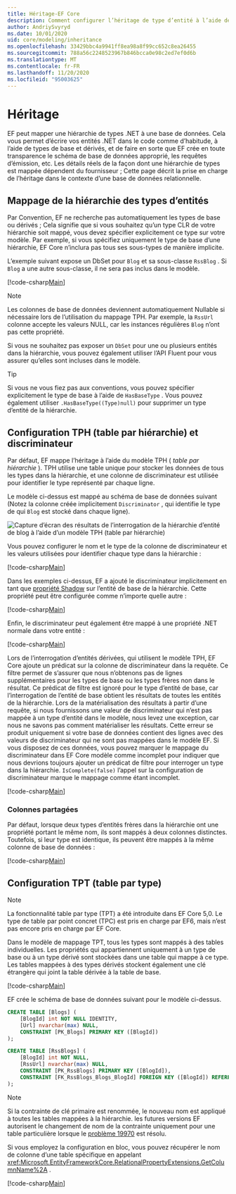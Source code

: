 ```yaml
---
title: Héritage-EF Core
description: Comment configurer l’héritage de type d’entité à l’aide de Entity Framework Core
author: AndriySvyryd
ms.date: 10/01/2020
uid: core/modeling/inheritance
ms.openlocfilehash: 33429bbc4a9941ff8ea98a8f99cc652c8ea26455
ms.sourcegitcommit: 788a56c2248523967b846bcca0e98c2ed7ef0d6b
ms.translationtype: MT
ms.contentlocale: fr-FR
ms.lasthandoff: 11/20/2020
ms.locfileid: "95003625"
---
```

# <a name="inheritance"></a>Héritage

EF peut mapper une hiérarchie de types .NET à une base de données. Cela vous permet d’écrire vos entités .NET dans le code comme d’habitude, à l’aide de types de base et dérivés, et de faire en sorte que EF crée en toute transparence le schéma de base de données approprié, les requêtes d’émission, etc. Les détails réels de la façon dont une hiérarchie de types est mappée dépendent du fournisseur ; Cette page décrit la prise en charge de l’héritage dans le contexte d’une base de données relationnelle.

## <a name="entity-type-hierarchy-mapping"></a>Mappage de la hiérarchie des types d’entités

Par Convention, EF ne recherche pas automatiquement les types de base ou dérivés ; Cela signifie que si vous souhaitez qu’un type CLR de votre hiérarchie soit mappé, vous devez spécifier explicitement ce type sur votre modèle. Par exemple, si vous spécifiez uniquement le type de base d’une hiérarchie, EF Core n’inclura pas tous ses sous-types de manière implicite.

L’exemple suivant expose un DbSet pour `Blog` et sa sous-classe `RssBlog` . Si `Blog` a une autre sous-classe, il ne sera pas inclus dans le modèle.

[!code-csharp[Main](../../../samples/core/Modeling/Conventions/InheritanceDbSets.cs?name=InheritanceDbSets&highlight=3-4)]

> [!NOTE]
> Les colonnes de base de données deviennent automatiquement Nullable si nécessaire lors de l’utilisation du mappage TPH. Par exemple, la `RssUrl` colonne accepte les valeurs NULL, car les instances régulières `Blog` n’ont pas cette propriété.

Si vous ne souhaitez pas exposer un `DbSet` pour une ou plusieurs entités dans la hiérarchie, vous pouvez également utiliser l’API Fluent pour vous assurer qu’elles sont incluses dans le modèle.

> [!TIP]
> Si vous ne vous fiez pas aux conventions, vous pouvez spécifier explicitement le type de base à l’aide de `HasBaseType` . Vous pouvez également utiliser `.HasBaseType((Type)null)` pour supprimer un type d’entité de la hiérarchie.

## <a name="table-per-hierarchy-and-discriminator-configuration"></a>Configuration TPH (table par hiérarchie) et discriminateur

Par défaut, EF mappe l’héritage à l’aide du modèle TPH ( *table par hiérarchie* ). TPH utilise une table unique pour stocker les données de tous les types dans la hiérarchie, et une colonne de discriminateur est utilisée pour identifier le type représenté par chaque ligne.

Le modèle ci-dessus est mappé au schéma de base de données suivant (Notez la colonne créée implicitement `Discriminator` , qui identifie le type de qui `Blog` est stocké dans chaque ligne).

![Capture d’écran des résultats de l’interrogation de la hiérarchie d’entité de blog à l’aide d’un modèle TPH (table par hiérarchie)](_static/inheritance-tph-data.png)

Vous pouvez configurer le nom et le type de la colonne de discriminateur et les valeurs utilisées pour identifier chaque type dans la hiérarchie :

[!code-csharp[Main](../../../samples/core/Modeling/FluentAPI/DiscriminatorConfiguration.cs?name=DiscriminatorConfiguration&highlight=4-6)]

Dans les exemples ci-dessus, EF a ajouté le discriminateur implicitement en tant que [propriété Shadow](xref:core/modeling/shadow-properties) sur l’entité de base de la hiérarchie. Cette propriété peut être configurée comme n’importe quelle autre :

[!code-csharp[Main](../../../samples/core/Modeling/FluentAPI/DiscriminatorPropertyConfiguration.cs?name=DiscriminatorPropertyConfiguration&highlight=4-5)]

Enfin, le discriminateur peut également être mappé à une propriété .NET normale dans votre entité :

[!code-csharp[Main](../../../samples/core/Modeling/FluentAPI/NonShadowDiscriminator.cs?name=NonShadowDiscriminator&highlight=4)]

Lors de l’interrogation d’entités dérivées, qui utilisent le modèle TPH, EF Core ajoute un prédicat sur la colonne de discriminateur dans la requête. Ce filtre permet de s’assurer que nous n’obtenons pas de lignes supplémentaires pour les types de base ou les types frères non dans le résultat. Ce prédicat de filtre est ignoré pour le type d’entité de base, car l’interrogation de l’entité de base obtient les résultats de toutes les entités de la hiérarchie. Lors de la matérialisation des résultats à partir d’une requête, si nous fournissons une valeur de discriminateur qui n’est pas mappée à un type d’entité dans le modèle, nous levez une exception, car nous ne savons pas comment matérialiser les résultats. Cette erreur se produit uniquement si votre base de données contient des lignes avec des valeurs de discriminateur qui ne sont pas mappées dans le modèle EF. Si vous disposez de ces données, vous pouvez marquer le mappage du discriminateur dans EF Core modèle comme incomplet pour indiquer que nous devrions toujours ajouter un prédicat de filtre pour interroger un type dans la hiérarchie. `IsComplete(false)` l’appel sur la configuration de discriminateur marque le mappage comme étant incomplet.

[!code-csharp[Main](../../../samples/core/Modeling/FluentAPI/DiscriminatorMappingIncomplete.cs?name=DiscriminatorMappingIncomplete&highlight=5)]

### <a name="shared-columns"></a>Colonnes partagées

Par défaut, lorsque deux types d’entités frères dans la hiérarchie ont une propriété portant le même nom, ils sont mappés à deux colonnes distinctes. Toutefois, si leur type est identique, ils peuvent être mappés à la même colonne de base de données :

[!code-csharp[Main](../../../samples/core/Modeling/FluentAPI/SharedTPHColumns.cs?name=SharedTPHColumns&highlight=9,13)]

## <a name="table-per-type-configuration"></a>Configuration TPT (table par type)

> [!NOTE]
> La fonctionnalité table par type (TPT) a été introduite dans EF Core 5,0. Le type de table par point concret (TPC) est pris en charge par EF6, mais n’est pas encore pris en charge par EF Core.

Dans le modèle de mappage TPT, tous les types sont mappés à des tables individuelles. Les propriétés qui appartiennent uniquement à un type de base ou à un type dérivé sont stockées dans une table qui mappe à ce type. Les tables mappées à des types dérivés stockent également une clé étrangère qui joint la table dérivée à la table de base.

[!code-csharp[Main](../../../samples/core/Modeling/FluentAPI/TPTConfiguration.cs?name=TPTConfiguration)]

EF crée le schéma de base de données suivant pour le modèle ci-dessus.

```sql
CREATE TABLE [Blogs] (
    [BlogId] int NOT NULL IDENTITY,
    [Url] nvarchar(max) NULL,
    CONSTRAINT [PK_Blogs] PRIMARY KEY ([BlogId])
);

CREATE TABLE [RssBlogs] (
    [BlogId] int NOT NULL,
    [RssUrl] nvarchar(max) NULL,
    CONSTRAINT [PK_RssBlogs] PRIMARY KEY ([BlogId]),
    CONSTRAINT [FK_RssBlogs_Blogs_BlogId] FOREIGN KEY ([BlogId]) REFERENCES [Blogs] ([BlogId]) ON DELETE NO ACTION
);
```

> [!NOTE]
> Si la contrainte de clé primaire est renommée, le nouveau nom est appliqué à toutes les tables mappées à la hiérarchie. les futures versions EF autorisent le changement de nom de la contrainte uniquement pour une table particulière lorsque le [problème 19970](https://github.com/dotnet/efcore/issues/19970) est résolu.

Si vous employez la configuration en bloc, vous pouvez récupérer le nom de colonne d’une table spécifique en appelant <xref:Microsoft.EntityFrameworkCore.RelationalPropertyExtensions.GetColumnName%2A> .

[!code-csharp[Main](../../../samples/core/Modeling/FluentAPI/TPTConfiguration.cs?name=Metadata&highlight=10)]

